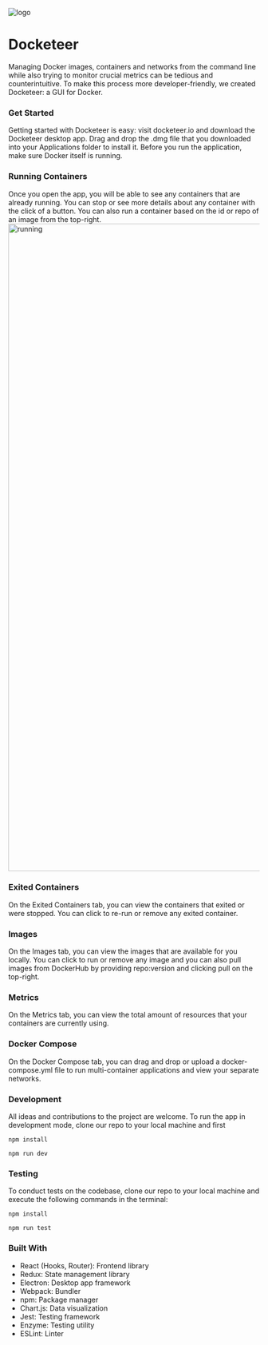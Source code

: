 ![logo](https://user-images.githubusercontent.com/67434664/94055454-f7177a00-fdaa-11ea-95dd-1d4980400812.png)

# Docketeer
Managing Docker images, containers and networks from the command line while also trying to monitor crucial metrics can be tedious and counterintuitive. To make this process more developer-friendly, we created Docketeer: a GUI for Docker.


### Get Started
Getting started with Docketeer is easy: visit docketeer.io and download the Docketeer desktop app. Drag and drop the .dmg file that you downloaded into your Applications folder to install it. Before you run the application, make sure Docker itself is running.


### Running Containers
Once you open the app, you will be able to see any containers that are already running. You can stop or see more details about any container with the click of a button. You can also run a container based on the id or repo of an image from the top-right.
<img width="1297" alt="running" src="https://user-images.githubusercontent.com/67434664/94055509-08f91d00-fdab-11ea-9d2d-3938f9c3d988.png">


### Exited Containers
On the Exited Containers tab, you can view the containers that exited or were stopped. You can click to re-run or remove any exited container.


### Images
On the Images tab, you can view the images that are available for you locally. You can click to run or remove any image and you can also pull images from DockerHub by providing repo:version and clicking pull on the top-right.


### Metrics
On the Metrics tab, you can view the total amount of resources that your containers are currently using.


### Docker Compose
On the Docker Compose tab, you can drag and drop or upload a docker-compose.yml file to run multi-container applications and view your separate networks.


### Development
All ideas and contributions to the project are welcome. To run the app in development mode, clone our repo to your local machine and first
```
npm install
```

```
npm run dev
```


### Testing
To conduct tests on the codebase, clone our repo to your local machine and execute the following commands in the terminal: 
```
npm install
```

```
npm run test
```


### Built With
- React (Hooks, Router): Frontend library
- Redux: State management library
- Electron: Desktop app framework
- Webpack: Bundler
- npm: Package manager
- Chart.js: Data visualization
- Jest: Testing framework
- Enzyme: Testing utility
- ESLint: Linter
